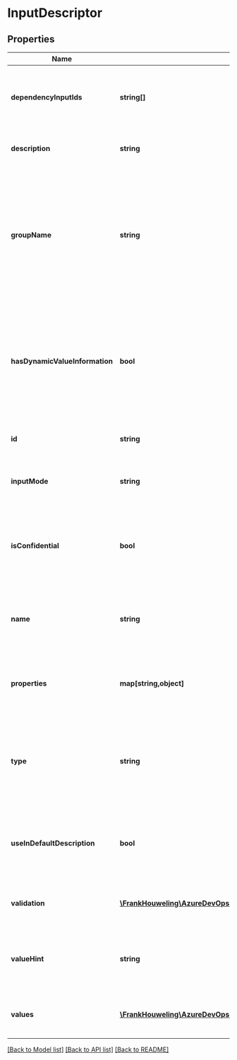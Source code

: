 # InputDescriptor

## Properties
Name | Type | Description | Notes
------------ | ------------- | ------------- | -------------
**dependencyInputIds** | **string[]** | The ids of all inputs that the value of this input is dependent on. | [optional] 
**description** | **string** | Description of what this input is used for | [optional] 
**groupName** | **string** | The group localized name to which this input belongs and can be shown as a header for the container that will include all the inputs in the group. | [optional] 
**hasDynamicValueInformation** | **bool** | If true, the value information for this input is dynamic and should be fetched when the value of dependency inputs change. | [optional] 
**id** | **string** | Identifier for the subscription input | [optional] 
**inputMode** | **string** | Mode in which the value of this input should be entered | [optional] 
**isConfidential** | **bool** | Gets whether this input is confidential, such as for a password or application key | [optional] 
**name** | **string** | Localized name which can be shown as a label for the subscription input | [optional] 
**properties** | **map[string,object]** | Custom properties for the input which can be used by the service provider | [optional] 
**type** | **string** | Underlying data type for the input value. When this value is specified, InputMode, Validation and Values are optional. | [optional] 
**useInDefaultDescription** | **bool** | Gets whether this input is included in the default generated action description. | [optional] 
**validation** | [**\FrankHouweling\AzureDevOpsClient\Release\Model\InputValidation**](InputValidation.md) | Information to use to validate this input&#39;s value | [optional] 
**valueHint** | **string** | A hint for input value. It can be used in the UI as the input placeholder. | [optional] 
**values** | [**\FrankHouweling\AzureDevOpsClient\Release\Model\InputValues**](InputValues.md) | Information about possible values for this input | [optional] 

[[Back to Model list]](../README.md#documentation-for-models) [[Back to API list]](../README.md#documentation-for-api-endpoints) [[Back to README]](../README.md)


